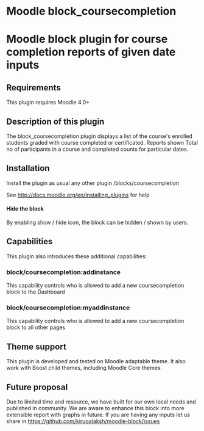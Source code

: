 Moodle block_coursecompletion
=============================

# Moodle block plugin for course completion reports of given date inputs 

Requirements
------------

This plugin requires Moodle 4.0+

Description of this plugin
--------------------------

The block_coursecompletion plugin displays a list of the course's enrolled students graded with course completed or certificated. Reports shown Total no of participants in a course and completed counts for particular dates. 

Installation
------------

Install the plugin as usual any other plugin
/blocks/coursecompletion

See http://docs.moodle.org/en/Installing_plugins for help

#### Hide the block

By enabling show / hide icon, the block can be hidden / shown by users.

Capabilities
------------

This plugin also introduces these additional capabilities:

### block/coursecompletion:addinstance

This capability controls who is allowed to add a new coursecompletion block to the Dashboard

### block/coursecompletion:myaddinstance

This capability controls who is allowed to add a new coursecompletion block to all other pages

Theme support
-------------

This plugin is developed and tested on Moodle adaptable theme. It also work with Boost child themes, including Moodle Core themes. 

Future proposal
-----------------

Due to limited time and resource, we have built for our own local needs and published in community. We are aware to enhance this block into more extensible report with graphs in future. If you are having any inputs let us share in https://github.com/kirupalaksh/moodle-block/issues

